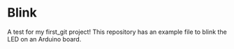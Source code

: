 # Blink
A test for my first_git project!
This repository has an example file to blink the LED on an Arduino board.
